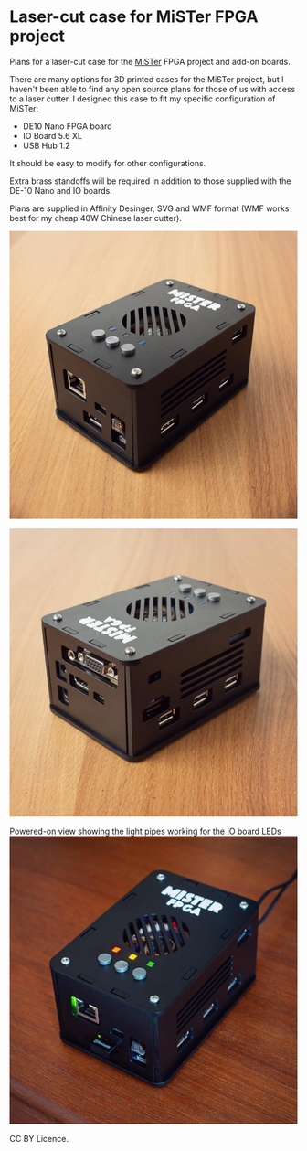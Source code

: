 # Laser-cut case for MiSTer FPGA project

Plans for a laser-cut case for the [MiSTer](https://github.com/MiSTer-devel/Main_MiSTer/wiki/How-to-start-with-MiSTer) FPGA project and add-on boards.

There are many options for 3D printed cases for the MiSTer project, but I haven't been able to find any open source plans for those of us with access to a laser cutter. I designed this case to fit my specific configuration of MiSTer: 

* DE10 Nano FPGA board
* IO Board 5.6 XL
* USB Hub 1.2

It should be easy to modify for other configurations.

Extra brass standoffs will be required in addition to those supplied with the DE-10 Nano and IO boards.

Plans are supplied in Affinity Desinger, SVG and WMF format (WMF works best for my cheap 40W Chinese laser cutter).

![Case Front View](/Images/MiSTer_LaserCase_Front_640.jpg)

![Case Back View](/Images/MiSTer_LaserCase_Back_640.jpg)

Powered-on view showing the light pipes working for the IO board LEDs
![Case Powered View](/Images/MiSTer_LaserCase_Powered_640.jpg)

CC BY Licence.
